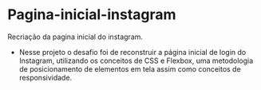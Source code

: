 # Pagina-inicial-instagram
Recriação da pagina inicial do instagram.
- Nesse projeto o desafio foi de reconstruir a página inicial de login do Instagram, utilizando os conceitos de CSS e Flexbox, uma metodologia de posicionamento de elementos em tela assim como conceitos de responsividade.
